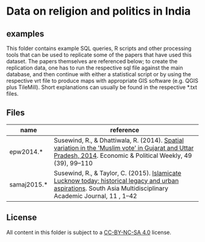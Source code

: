 # Data on religion and politics in India 

## examples

This folder contains example SQL queries, R scripts and other processing tools that can be used to replicate some of the papers that have used this dataset. The papers themselves are referenced below; to create the replication data, one has to run the respective sql file against the main database, and then continue with either a statistical script or by using the respective vrt file to produce maps with appropriate GIS software (e.g. QGIS plus TileMill). Short explanations can usually be found in the respective *.txt files.

## Files

name | reference
--- | ---
epw2014.* | Susewind, R., & Dhattiwala, R. (2014). [Spatial variation in the 'Muslim vote' in Gujarat and Uttar Pradesh, 2014](http://pub.uni-bielefeld.de/publication/2694099). Economic & Political Weekly, 49 (39), 99–110
samaj2015.* | Susewind, R., & Taylor, C. (2015). [Islamicate Lucknow today: historical legacy and urban aspirations](http://dx.doi.org/10.4000/samaj.3911). South Asia Multidisciplinary Academic Journal, 11 , 1–42

## License

All content in this folder is subject to a [CC-BY-NC-SA 4.0](https://creativecommons.org/licenses/by-nc-sa/4.0/) license.
